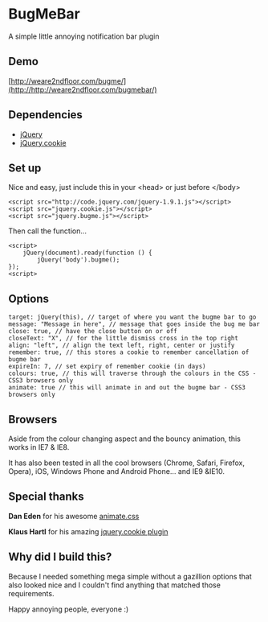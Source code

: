 BugMeBar
=====

A simple little annoying notification bar plugin


Demo
----
[http://weare2ndfloor.com/bugme/](http://http://weare2ndfloor.com/bugmebar/)


Dependencies
------------

* [jQuery](https://github.com/jquery/jquery)
* [jQuery.cookie](https://github.com/carhartl/jquery-cookie)



Set up
----
Nice and easy, just include this in your &lt;head&gt; or just before &lt;/body&gt;

	<script src="http://code.jquery.com/jquery-1.9.1.js"></script>
	<script src="jquery.cookie.js"></script>
	<script src="jquery.bugme.js"></script>

Then call the function…

	<script>
		jQuery(document).ready(function () {
    		jQuery('body').bugme();
	});
	<script>

Options
---
	target: jQuery(this), // target of where you want the bugme bar to go
	message: "Message in here", // message that goes inside the bug me bar
	close: true, // have the close button on or off
	closeText: "X", // for the little dismiss cross in the top right
	align: "left", // align the text left, right, center or justify
	remember: true, // this stores a cookie to remember cancellation of bugme bar
	expireIn: 7, // set expiry of remember cookie (in days)
	colours: true, // this will traverse through the colours in the CSS - CSS3 browsers only
	animate: true // this will animate in and out the bugme bar - CSS3 browsers only
	
Browsers
---

Aside from the colour changing aspect and the bouncy animation, this works in IE7 & IE8.

It has also been tested in all the cool browsers (Chrome, Safari, Firefox, Opera), iOS, Windows Phone and Android Phone… and IE9 &IE10.

Special thanks
---
**Dan Eden** for his awesome [animate.css](http://daneden.me/animate/)

**Klaus Hartl** for his amazing [jquery.cookie plugin](https://github.com/carhartl/jquery-cookie)


Why did I build this?
---
Because I needed something mega simple without a gazillion options that also looked nice and I couldn't find anything that matched those requirements.


Happy annoying people, everyone :)
